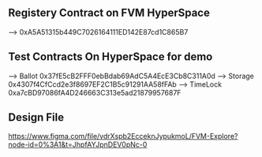 ## Registery Contract on FVM HyperSpace

--> 0xA5A51315b449C7026164111ED142E87cd1C865B7

## Test Contracts On HyperSpace for demo

--> Ballot 0x37fE5cB2FFF0ebBdab69AdC5A4EcE3Cb8C311A0d
--> Storage 0x4307f4CfCcd2e3f8697EF2C1B5c91291AA58fFAb
--> TimeLock 0xa7cBD97086fA4D246663C313e5ad21879957687F

## Design File

https://www.figma.com/file/vdrXspb2EcceknJypukmoL/FVM-Explore?node-id=0%3A1&t=JhpfAYJpnDEV0pNc-0
